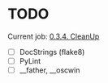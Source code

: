 # TODO

Current job: [0.3.4. CleanUp](https://github.com/tieugene/iosc.py/milestone/16)

- [ ] DocStrings (flake8)
- [ ] PyLint
- [ ] __father, __oscwin
